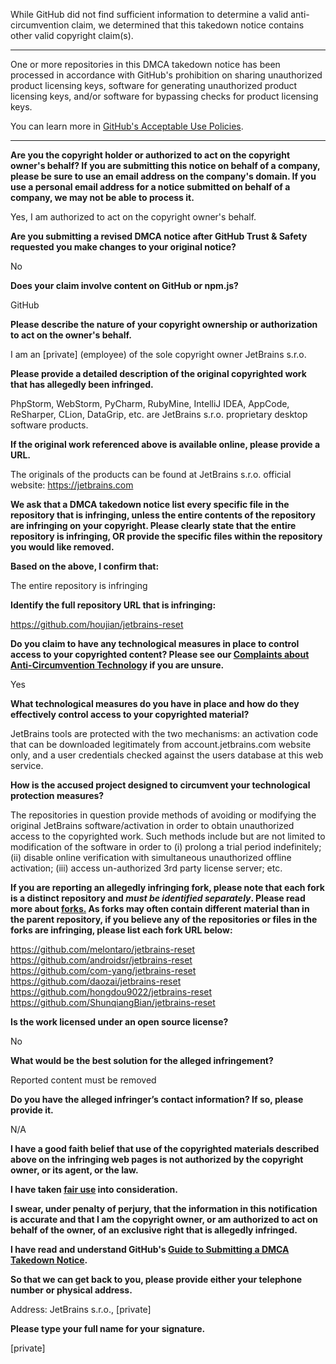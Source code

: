 While GitHub did not find sufficient information to determine a valid anti-circumvention claim, we determined that this takedown notice contains other valid copyright claim(s).

---

One or more repositories in this DMCA takedown notice has been processed in accordance with GitHub's prohibition on sharing unauthorized product licensing keys, software for generating unauthorized product licensing keys, and/or software for bypassing checks for product licensing keys.

You can learn more in [GitHub's Acceptable Use Policies](https://docs.github.com/en/github/site-policy/github-acceptable-use-policies).

---

**Are you the copyright holder or authorized to act on the copyright owner's behalf? If you are submitting this notice on behalf of a company, please be sure to use an email address on the company's domain. If you use a personal email address for a notice submitted on behalf of a company, we may not be able to process it.**

Yes, I am authorized to act on the copyright owner's behalf.

**Are you submitting a revised DMCA notice after GitHub Trust & Safety requested you make changes to your original notice?**

No

**Does your claim involve content on GitHub or npm.js?**

GitHub

**Please describe the nature of your copyright ownership or authorization to act on the owner's behalf.**

I am an [private] (employee) of the sole copyright owner JetBrains s.r.o.

**Please provide a detailed description of the original copyrighted work that has allegedly been infringed.**

PhpStorm, WebStorm, PyCharm, RubyMine, IntelliJ IDEA, AppCode, ReSharper, CLion, DataGrip, etc. are JetBrains s.r.o. proprietary desktop software products.

**If the original work referenced above is available online, please provide a URL.**

The originals of the products can be found at JetBrains s.r.o. official website: https://jetbrains.com

**We ask that a DMCA takedown notice list every specific file in the repository that is infringing, unless the entire contents of the repository are infringing on your copyright. Please clearly state that the entire repository is infringing, OR provide the specific files within the repository you would like removed.**

**Based on the above, I confirm that:**

The entire repository is infringing

**Identify the full repository URL that is infringing:**

https://github.com/houjian/jetbrains-reset

**Do you claim to have any technological measures in place to control access to your copyrighted content? Please see our <a href="https://docs.github.com/articles/guide-to-submitting-a-dmca-takedown-notice#complaints-about-anti-circumvention-technology">Complaints about Anti-Circumvention Technology</a> if you are unsure.**

Yes

**What technological measures do you have in place and how do they effectively control access to your copyrighted material?**

JetBrains tools are protected with the two mechanisms: an activation code that can be downloaded legitimately from account.jetbrains.com website only, and a user credentials checked against the users database at this web service.

**How is the accused project designed to circumvent your technological protection measures?**

The repositories in question provide methods of avoiding or modifying the original JetBrains software/activation in order to obtain unauthorized access to the copyrighted work. Such methods include but are not limited to modification of the software in order to (i) prolong a trial period indefinitely; (ii) disable online verification with simultaneous unauthorized offline activation; (iii) access un-authorized 3rd party license server; etc.

**If you are reporting an allegedly infringing fork, please note that each fork is a distinct repository and <i>must be identified separately</i>. Please read more about <a href="https://docs.github.com/articles/dmca-takedown-policy#b-what-about-forks-or-whats-a-fork">forks.</a> As forks may often contain different material than in the parent repository, if you believe any of the repositories or files in the forks are infringing, please list each fork URL below:**

https://github.com/melontaro/jetbrains-reset  
https://github.com/androidsr/jetbrains-reset  
https://github.com/com-yang/jetbrains-reset  
https://github.com/daozai/jetbrains-reset  
https://github.com/hongdou9022/jetbrains-reset  
https://github.com/ShunqiangBian/jetbrains-reset  

**Is the work licensed under an open source license?**

No

**What would be the best solution for the alleged infringement?**

Reported content must be removed

**Do you have the alleged infringer’s contact information? If so, please provide it.**

N/A

**I have a good faith belief that use of the copyrighted materials described above on the infringing web pages is not authorized by the copyright owner, or its agent, or the law.**

**I have taken <a href="https://www.lumendatabase.org/topics/22">fair use</a> into consideration.**

**I swear, under penalty of perjury, that the information in this notification is accurate and that I am the copyright owner, or am authorized to act on behalf of the owner, of an exclusive right that is allegedly infringed.**

**I have read and understand GitHub's <a href="https://docs.github.com/articles/guide-to-submitting-a-dmca-takedown-notice/">Guide to Submitting a DMCA Takedown Notice</a>.**

**So that we can get back to you, please provide either your telephone number or physical address.**

Address: JetBrains s.r.o., [private]

**Please type your full name for your signature.**

[private]

